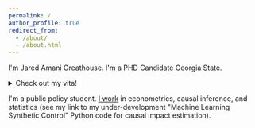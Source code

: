 ```yaml
---
permalink: /
author_profile: true
redirect_from: 
  - /about/
  - /about.html
---
```


I'm Jared Amani Greathouse. I'm a PHD Candidate Georgia State.

<details>
    
  <summary>Check out my vita!</summary>

<embed src="{{ site.baseurl }}/files/VitaWeb.pdf" width="600" height="700" type='application/pdf'>.

</details>

I'm a public policy student. [I work](https://github.com/jgreathouse9/mlsynth) in econometrics, causal inference, and statistics (see my link to my under-development "Machine Learning Synthetic Control" Python code for causal impact estimation).
